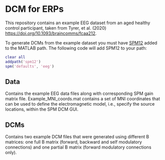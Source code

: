 # DCM for ERPs
This repository contains an example EEG dataset from an aged healthy control participant, taken from Tyrer, et al. (2020) https://doi.org/10.1093/braincomms/fcaa212.

To generate DCMs from the example dataset you must have [SPM12](https://www.fil.ion.ucl.ac.uk/spm/software/spm12/ "SPM12 title") added to the MATLAB path. The following code will add SPM12 to your path:

```Matlab
clear all
addpath('spm12')
spm('defaults', 'eeg')
```

## Data
Contains the example EEG data files along with corresponding SPM gain matrix file. Example_MNI_coords.mat contains a set of MNI coordinates that can be used to define the electromagnetic model, i.e., specify the source locations, within the SPM DCM GUI.

## DCMs
Contains two example DCM files that were generated using different B matrices: one full B matrix (forward, backward and self modulatory connections) and one partial B matrix (forward modulatory connections only). 

